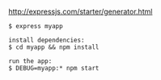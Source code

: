 http://expressjs.com/starter/generator.html

```
$ express myapp
```

```
install dependencies:
$ cd myapp && npm install

run the app:
$ DEBUG=myapp:* npm start
```